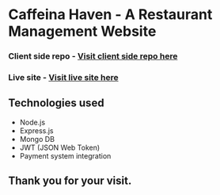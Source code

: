 # Caffeina Haven - A Restaurant Management Website

### Client side repo - [Visit client side repo here](https://github.com/nahidul-fahim/caffeina-haven-client)

### Live site - [Visit live site here](https://caffeina-haven.web.app/) 

## Technologies used
* Node.js
* Express.js
* Mongo DB
* JWT (JSON Web Token)
* Payment system integration

## Thank you for your visit.